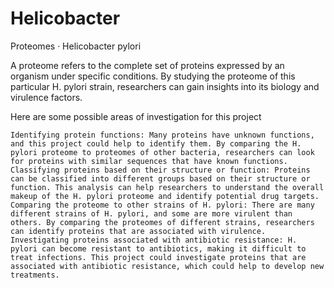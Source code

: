 # Helicobacter
Proteomes · Helicobacter pylori 

A proteome refers to the complete set of proteins expressed by an organism under specific conditions. By studying the proteome of this particular H. pylori strain, researchers can gain insights into its biology and virulence factors.

Here are some possible areas of investigation for this project

    Identifying protein functions: Many proteins have unknown functions, and this project could help to identify them. By comparing the H. pylori proteome to proteomes of other bacteria, researchers can look for proteins with similar sequences that have known functions.
    Classifying proteins based on their structure or function: Proteins can be classified into different groups based on their structure or function. This analysis can help researchers to understand the overall makeup of the H. pylori proteome and identify potential drug targets.
    Comparing the proteome to other strains of H. pylori: There are many different strains of H. pylori, and some are more virulent than others. By comparing the proteomes of different strains, researchers can identify proteins that are associated with virulence.
    Investigating proteins associated with antibiotic resistance: H. pylori can become resistant to antibiotics, making it difficult to treat infections. This project could investigate proteins that are associated with antibiotic resistance, which could help to develop new treatments.
